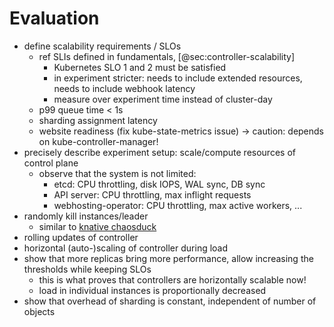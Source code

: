 # Evaluation

- define scalability requirements / SLOs
  - ref SLIs defined in fundamentals, [@sec:controller-scalability]
    - Kubernetes SLO 1 and 2 must be satisfied
    - in experiment stricter: needs to include extended resources, needs to include webhook latency
    - measure over experiment time instead of cluster-day
  - p99 queue time < 1s
  - sharding assignment latency
  - website readiness (fix kube-state-metrics issue) -> caution: depends on kube-controller-manager!
- precisely describe experiment setup: scale/compute resources of control plane
  - observe that the system is not limited:
    - etcd: CPU throttling, disk IOPS, WAL sync, DB sync
    - API server: CPU throttling, max inflight requests
    - webhosting-operator: CPU throttling, max active workers, ...
- randomly kill instances/leader
  - similar to [knative chaosduck](https://github.com/knative/pkg/blob/main/leaderelection/chaosduck/main.go#L17)
- rolling updates of controller
- horizontal (auto-)scaling of controller during load
- show that more replicas bring more performance, allow increasing the thresholds while keeping SLOs
  - this is what proves that controllers are horizontally scalable now!
  - load in individual instances is proportionally decreased
- show that overhead of sharding is constant, independent of number of objects
